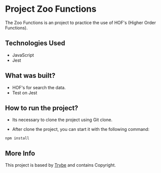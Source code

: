 # Project Zoo Functions

The Zoo Functions is an project to practice the use of HOF's (Higher Order Functions).


## Technologies Used

* JavaScript
* Jest

## What was built?

* HOF's for search the data.
* Test on Jest


## How to run the project?

* Its necessary to clone the project using Git clone.

* After clone the project, you can start it with the following command:
```
npm install
```

 
 ## More Info
 This project is based by [Trybe](https://www.betrybe.com/) and contains Copyright.
